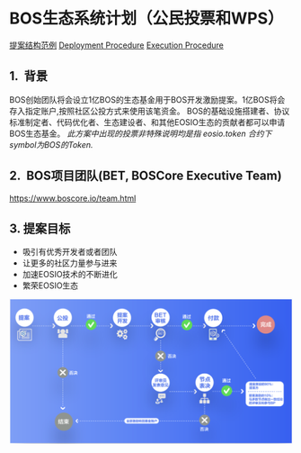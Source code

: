 # BOS生态系统计划（公民投票和WPS）
[提案结构范例](https://github.com/boscore/referendum/blob/master/Proposal%20Structure%20Example_cn.md)
[Deployment Procedure](https://github.com/boscore/referendum/blob/master/Deployment_Procedure.md)
[Execution Procedure](https://github.com/boscore/referendum/blob/master/Execution_Procedure.md)

## 1.  背景

BOS创始团队将会设立1亿BOS的生态基金用于BOS开发激励提案。1亿BOS将会存入指定账户,按照社区公投方式来使用该笔资金。
BOS的基础设施搭建者、协议标准制定者、代码优化者、生态建设者、和其他EOSIO生态的贡献者都可以申请BOS生态基金。
*此方案中出现的投票非特殊说明均是指 eosio.token 合约下symbol为BOS的Token.*
## 2.  BOS项目团队(BET, BOSCore Executive Team)
https://www.boscore.io/team.html

## 3. 提案目标
* 吸引有优秀开发者或者团队
* 让更多的社区力量参与进来
* 加速EOSIO技术的不断进化
* 繁荣EOSIO生态

![图片](./flow_cn.png)
